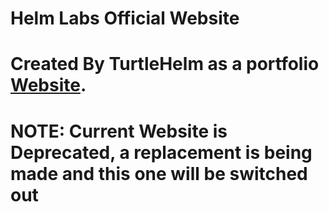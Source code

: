 # Helm Labs Official Website

# Created By TurtleHelm as a portfolio [Website](https://turtlehelm.github.io). 
# NOTE: Current Website is Deprecated, a replacement is being made and this one will be switched out
